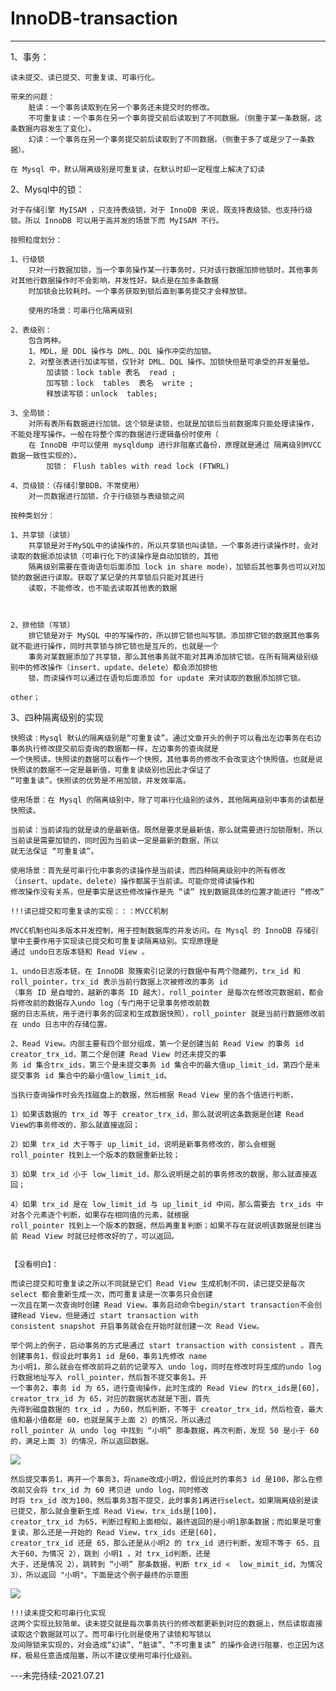 # InnoDB-transaction

---

1、事务：

    读未提交、读已提交、可重复读、可串行化。

    带来的问题：
        脏读：一个事务读取到在另一个事务还未提交时的修改。
        不可重复读：一个事务在另一个事务提交前后读取到了不同数据。（侧重于某一条数据，这条数据内容发生了变化）。
        幻读：一个事务在另一个事务提交前后读取到了不同数据。（侧重于多了或是少了一条数据）。

    在 Mysql 中，默认隔离级别是可重复读，在默认时却一定程度上解决了幻读

2、Mysql中的锁：

    对于存储引擎 MyISAM ，只支持表级锁，对于 InnoDB 来说，既支持表级锁、也支持行级锁。所以 InnoDB 可以用于高并发的场景下而 MyISAM 不行。
    
    按照粒度划分：

    1、行级锁
        只对一行数据加锁，当一个事务操作某一行事务时，只对该行数据加排他锁时，其他事务对其他行数据操作时不会影响，并发性好。缺点是在加多条数据
        时加锁会比较耗时。一个事务获取到锁后直到事务提交才会释放锁。
        
        使用的场景：可串行化隔离级别

    2、表级别：
        包含两种。
        1、MDL，是 DDL 操作与 DML、DQL 操作冲突的加锁。
        2、对整张表进行加读写锁，仅针对 DML、DQL 操作。加锁快但是可承受的并发量低。　　　　　　　
            加读锁：lock table 表名  read ;  　　　　　　  
            加写锁：lock  tables  表名  write ;    　　　　　
            释放读写锁：unlock  tables;

    3、全局锁：
        对所有表所有数据进行加锁。这个锁是读锁，也就是加锁后当前数据库只能处理读操作，不能处理写操作。一般在将整个库的数据进行逻辑备份时使用（
        在 InnoDB 中可以使用 mysqldump 进行非阻塞式备份，原理就是通过 隔离级别MVCC数据一致性实现的）。
            加锁： Flush tables with read lock (FTWRL)

    4、页级锁：（存储引擎BDB，不常使用）
        对一页数据进行加锁，介于行级锁与表级锁之间

    按种类划分：

    1、共享锁（读锁）
        共享锁是对于MySQL中的读操作的，所以共享锁也叫读锁，一个事务进行读操作时，会对读取的数据添加读锁（可串行化下的读操作是自动加锁的，其他
        隔离级别需要在查询语句后面添加 lock in share mode），加锁后其他事务也可以对加锁的数据进行读取。获取了某记录的共享锁后只能对其进行
        读取，不能修改，也不能去读取其他表的数据
    
    
    
    2、排他锁（写锁）
        排它锁是对于 MySQL 中的写操作的，所以排它锁也叫写锁。添加排它锁的数据其他事务就不能进行操作，同时共享锁与排它锁也是互斥的，也就是一个
        事务对某数据添加了共享锁，那么其他事务就不能对其再添加排它锁。在所有隔离级别级别中的修改操作（insert、update、delete）都会添加排他
        锁，而读操作可以通过在语句后面添加 for update 来对读取的数据添加排它锁。

    other；

3、四种隔离级别的实现

    快照读：Mysql 默认的隔离级别是“可重复读”。通过文章开头的例子可以看出左边事务在右边事务执行修改提交前后查询的数据都一样，左边事务的查询就是
    一个快照读。快照读的数据可以看作一个快照，其他事务的修改不会改变这个快照值。也就是说快照读的数据不一定是最新值，可重复读级别也因此才保证了 
    “可重复读”。快照读的优势是不用加锁，并发效率高。

    使用场景：在 Mysql 的隔离级别中，除了可串行化级别的读外，其他隔离级别中事务的读都是快照读。

    当前读：当前读指的就是读的是最新值。既然是要求是最新值，那么就需要进行加锁限制，所以当前读是需要加锁的，同时因为当前读一定是最新的数据，所以
    就无法保证 “可重复读”。

    使用场景：首先是可串行化中事务的读操作是当前读，而四种隔离级别中的所有修改（insert、update、delete）操作都属于当前读。可能你觉得读操作和
    修改操作没有关系，但是事实是这些修改操作是先 “读” 找到数据具体的位置才能进行 “修改”

    !!!读已提交和可重复读的实现：：：MVCC机制

    MVCC机制也叫多版本并发控制，用于控制数据库的并发访问。在 Mysql 的 InnoDB 存储引擎中主要作用于实现读已提交和可重复读隔离级别。实现原理是
    通过 undo日志版本链和 Read View 。

    1、undo日志版本链。在 InnoDB 聚簇索引记录的行数据中有两个隐藏列，trx_id 和 roll_pointer，trx_id 表示当前行数据上次被修改的事务 id 
    （事务 ID 是自增的，越新的事务 ID 越大），roll_pointer 是每次在修改完数据前，都会将修改前的数据存入undo log（专门用于记录事务修改前数
    据的日志系统，用于进行事务的回滚和生成数据快照），roll_pointer 就是当前行数据修改前在 undo 日志中的存储位置。

    2、Read View。内部主要有四个部分组成，第一个是创建当前 Read View 的事务 id creator_trx_id，第二个是创建 Read View 时还未提交的事
    务 id 集合trx_ids，第三个是未提交事务 id 集合中的最大值up_limit_id，第四个是未提交事务 id 集合中的最小值low_limit_id。
    
    当执行查询操作时会先找磁盘上的数据，然后根据 Read View 里的各个值进行判断，

    1）如果该数据的 trx_id 等于 creator_trx_id，那么就说明这条数据是创建 Read View的事务修改的，那么就直接返回；
    
    2）如果 trx_id 大于等于 up_limit_id，说明是新事务修改的，那么会根据 roll_pointer 找到上一个版本的数据重新比较；
    
    3）如果 trx_id 小于 low_limit_id，那么说明是之前的事务修改的数据，那么就直接返回；
    
    4）如果 trx_id 是在 low_limit_id 与 up_limit_id 中间，那么需要去 trx_ids 中对各个元素逐个判断，如果存在相同值的元素，就根据 
    roll_pointer 找到上一个版本的数据，然后再重复判断；如果不存在就说明该数据是创建当前 Read View 时就已经修改好的了，可以返回。
    

    【没看明白】：

    而读已提交和可重复读之所以不同就是它们 Read View 生成机制不同，读已提交是每次 select 都会重新生成一次，而可重复读是一次事务只会创建
    一次且在第一次查询时创建 Read View。事务启动命令begin/start transaction不会创建Read View，但是通过 start transaction with
    consistent snapshot 开启事务就会在开始时就创建一次 Read View。

    举个网上的例子，启动事务的方式是通过 start transaction with consistent 。首先创建事务1，假设此时事务1 id 是60，事务1先修改 name 
    为小明1，那么就会在修改前将之前的记录写入 undo log，同时在修改时将生成的undo log 行数据地址写入 roll_pointer，然后暂不提交事务1。开
    一个事务2，事务 id 为 65，进行查询操作，此时生成的 Read View 的trx_ids是[60]，creator_trx_id 为 65，对应的数据状态就是下图，首先
    先得到磁盘数据的 trx_id ，为60，然后判断，不等于 creator_trx_id，然后检查，最大值和最小值都是 60，也就是属于上面 2）的情况，所以通过
    roll_pointer 从 undo log 中找到 “小明” 那条数据，再次判断，发现 50 是小于 60的，满足上面 3）的情况，所以返回数据。

![](https://img2020.cnblogs.com/blog/2012006/202011/2012006-20201127094008651-621139806.png)

    然后提交事务1，再开一个事务3，将name改成小明2，假设此时的事务3 id 是100，那么在修改前又会将 trx_id 为 60 拷贝进 undo log，同时修改
    时将 trx_id 改为100，然后事务3暂不提交，此时事务1再进行select。如果隔离级别是读已提交，那么就会重新生成 Read View，trx_ids是[100]，
    creator_trx_id 为65，判断过程和上面相似，最终返回的是小明1那条数据；而如果是可重复读，那么还是一开始的 Read View，trx_ids 还是[60]，
    creator_trx_id 还是 65，那么还是从小明2 的 trx_id 进行判断，发现不等于 65，且大于60，为情况 2），跳到 小明1 ，对 trx_id判断，还是
    大于，还是情况 2），跳转到 “小明” 那条数据，判断 trx_id <  low_mimit_id，为情况 3），所以返回 "小明"。下面是这个例子最终的示意图


![](https://img2020.cnblogs.com/blog/2012006/202011/2012006-20201126220244050-953983352.png)


    !!!读未提交和可串行化实现
    这两个实现比较简单。读未提交就是每次事务执行的修改都更新到对应的数据上，然后读取直接读取这个数据就可以了。而可串行化则是使用了读锁和写锁以
    及间隙锁来实现的，对会造成“幻读”、“脏读”、“不可重复读” 的操作会进行阻塞，也正因为这样，极易任意造成阻塞，所以不建议使用可串行化级别。
    



---未完待续-2021.07.21